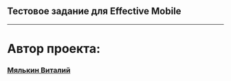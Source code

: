 ## Тестовое задание для Effective Mobile

------------
# Автор проекта:
### [Мялькин Виталий](https://github.com/VitalyMyalkin)

